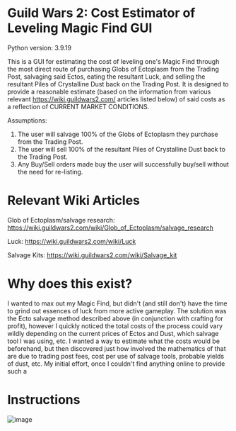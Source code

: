 # Guild Wars 2: Cost Estimator of Leveling Magic Find GUI
Python version: 3.9.19

This is a GUI for estimating the cost of leveling one's Magic Find through the most direct route of purchasing Globs of Ectoplasm from the Trading Post, salvaging said Ectos, eating the resultant Luck, and selling the resultant Piles of Crystalline Dust back on the Trading Post. It is designed to provide a reasonable estimate (based on the information from various relevant https://wiki.guildwars2.com/ articles listed below) of said costs as a reflection of CURRENT MARKET CONDITIONS.

Assumptions:
  1) The user will salvage 100% of the Globs of Ectoplasm they purchase from the Trading Post.
  2) The user will sell 100% of the resultant Piles of Crystalline Dust back to the Trading Post.
  3) Any Buy/Sell orders made buy the user will successfully buy/sell without the need for re-listing.

# Relevant Wiki Articles
Glob of Ectoplasm/salvage research:
https://wiki.guildwars2.com/wiki/Glob_of_Ectoplasm/salvage_research

Luck:
https://wiki.guildwars2.com/wiki/Luck

Salvage Kits:
https://wiki.guildwars2.com/wiki/Salvage_kit

# Why does this exist?
I wanted to max out my Magic Find, but didn't (and still don't) have the time to grind out essences of luck from more active gameplay. The solution was the Ecto salvage method described above (in conjunction with crafting for profit), however I quickly noticed the total costs of the process could vary wildly depending on the current prices of Ectos and Dust, which salvage tool I was using, etc. I wanted a way to estimate what the costs would be beforehand, but then discovered just how involved the mathematics of that are due to trading post fees, cost per use of salvage tools, probable yields of dust, etc. My initial effort, once I couldn't find anything online to provide such a  

# Instructions
![image](https://github.com/user-attachments/assets/56210b59-7d8d-4f14-a0d0-6420773fa210)
